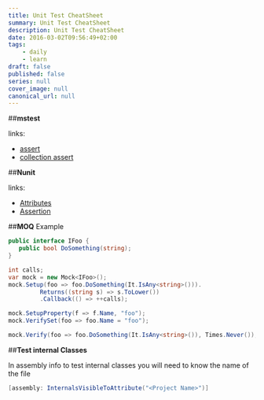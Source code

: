 ```yaml
---
title: Unit Test CheatSheet
summary: Unit Test CheatSheet
description: Unit Test CheatSheet
date: 2016-03-02T09:56:49+02:00
tags: 
    - daily
    - learn
draft: false
published: false
series: null
cover_image: null
canonical_url: null
---
```


##**mstest**

links:
* [assert](https://msdn.microsoft.com/en-us/library/microsoft.visualstudio.testtools.unittesting.assert.aspx)
* [collection assert](https://msdn.microsoft.com/en-us/library/microsoft.visualstudio.testtools.unittesting.collectionassert.aspx)

##**Nunit**

links:
* [Attributes](https://github.com/nunit/docs/wiki/Attributes)
* [Assertion](https://github.com/nunit/docs/wiki/Assertions)

##**MOQ**
Example
```cs
public interface IFoo {
   public bool DoSomething(string);
}

int calls;
var mock = new Mock<IFoo>();
mock.Setup(foo => foo.DoSomething(It.IsAny<string>())).
         Returns((string s) => s.ToLower())
         .Callback(() => ++calls);

mock.SetupProperty(f => f.Name, "foo");
mock.VerifySet(foo => foo.Name = "foo");

mock.Verify(foo => foo.DoSomething(It.IsAny<string>()), Times.Never());
```

##**Test internal Classes**

In assembly info to test internal classes you will need to know the name of the file
```cs
[assembly: InternalsVisibleToAttribute("<Project Name>")]
```

